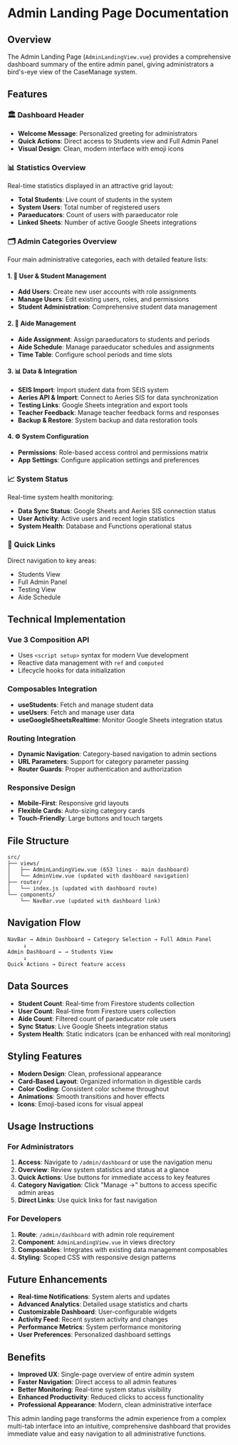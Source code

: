 # Admin Landing Page Documentation

## Overview
The Admin Landing Page (`AdminLandingView.vue`) provides a comprehensive dashboard summary of the entire admin panel, giving administrators a bird's-eye view of the CaseManage system.

## Features

### 🏛️ Dashboard Header
- **Welcome Message**: Personalized greeting for administrators
- **Quick Actions**: Direct access to Students view and Full Admin Panel
- **Visual Design**: Clean, modern interface with emoji icons

### 📊 Statistics Overview
Real-time statistics displayed in an attractive grid layout:
- **Total Students**: Live count of students in the system
- **System Users**: Total number of registered users
- **Paraeducators**: Count of users with paraeducator role
- **Linked Sheets**: Number of active Google Sheets integrations

### 🗂️ Admin Categories Overview
Four main administrative categories, each with detailed feature lists:

#### 1. 👥 User & Student Management
- **Add Users**: Create new user accounts with role assignments
- **Manage Users**: Edit existing users, roles, and permissions
- **Student Administration**: Comprehensive student data management

#### 2. 🤝 Aide Management
- **Aide Assignment**: Assign paraeducators to students and periods
- **Aide Schedule**: Manage paraeducator schedules and assignments
- **Time Table**: Configure school periods and time slots

#### 3. 📊 Data & Integration
- **SEIS Import**: Import student data from SEIS system
- **Aeries API & Import**: Connect to Aeries SIS for data synchronization
- **Testing Links**: Google Sheets integration and export tools
- **Teacher Feedback**: Manage teacher feedback forms and responses
- **Backup & Restore**: System backup and data restoration tools

#### 4. ⚙️ System Configuration
- **Permissions**: Role-based access control and permissions matrix
- **App Settings**: Configure application settings and preferences

### 📈 System Status
Real-time system health monitoring:
- **Data Sync Status**: Google Sheets and Aeries SIS connection status
- **User Activity**: Active users and recent login statistics
- **System Health**: Database and Functions operational status

### 🔗 Quick Links
Direct navigation to key areas:
- Students View
- Full Admin Panel
- Testing View
- Aide Schedule

## Technical Implementation

### Vue 3 Composition API
- Uses `<script setup>` syntax for modern Vue development
- Reactive data management with `ref` and `computed`
- Lifecycle hooks for data initialization

### Composables Integration
- **useStudents**: Fetch and manage student data
- **useUsers**: Fetch and manage user data
- **useGoogleSheetsRealtime**: Monitor Google Sheets integration status

### Routing Integration
- **Dynamic Navigation**: Category-based navigation to admin sections
- **URL Parameters**: Support for category parameter passing
- **Router Guards**: Proper authentication and authorization

### Responsive Design
- **Mobile-First**: Responsive grid layouts
- **Flexible Cards**: Auto-sizing category cards
- **Touch-Friendly**: Large buttons and touch targets

## File Structure
```
src/
├── views/
│   ├── AdminLandingView.vue (653 lines - main dashboard)
│   └── AdminView.vue (updated with dashboard navigation)
├── router/
│   └── index.js (updated with dashboard route)
└── components/
    └── NavBar.vue (updated with dashboard link)
```

## Navigation Flow
```
NavBar → Admin Dashboard → Category Selection → Full Admin Panel
     ↓
Admin Dashboard ← → Students View
     ↓
Quick Actions → Direct feature access
```

## Data Sources
- **Student Count**: Real-time from Firestore students collection
- **User Count**: Real-time from Firestore users collection
- **Aide Count**: Filtered count of paraeducator role users
- **Sync Status**: Live Google Sheets integration status
- **System Health**: Static indicators (can be enhanced with real monitoring)

## Styling Features
- **Modern Design**: Clean, professional appearance
- **Card-Based Layout**: Organized information in digestible cards
- **Color Coding**: Consistent color scheme throughout
- **Animations**: Smooth transitions and hover effects
- **Icons**: Emoji-based icons for visual appeal

## Usage Instructions

### For Administrators
1. **Access**: Navigate to `/admin/dashboard` or use the navigation menu
2. **Overview**: Review system statistics and status at a glance
3. **Quick Actions**: Use buttons for immediate access to key features
4. **Category Navigation**: Click "Manage →" buttons to access specific admin areas
5. **Direct Links**: Use quick links for fast navigation

### For Developers
1. **Route**: `/admin/dashboard` with admin role requirement
2. **Component**: `AdminLandingView.vue` in views directory
3. **Composables**: Integrates with existing data management composables
4. **Styling**: Scoped CSS with responsive design patterns

## Future Enhancements
- **Real-time Notifications**: System alerts and updates
- **Advanced Analytics**: Detailed usage statistics and charts
- **Customizable Dashboard**: User-configurable widgets
- **Activity Feed**: Recent system activity and changes
- **Performance Metrics**: System performance monitoring
- **User Preferences**: Personalized dashboard settings

## Benefits
- **Improved UX**: Single-page overview of entire admin system
- **Faster Navigation**: Direct access to all admin features
- **Better Monitoring**: Real-time system status visibility
- **Enhanced Productivity**: Reduced clicks to access functionality
- **Professional Appearance**: Modern, clean administrative interface

This admin landing page transforms the admin experience from a complex multi-tab interface into an intuitive, comprehensive dashboard that provides immediate value and easy navigation to all administrative functions. 